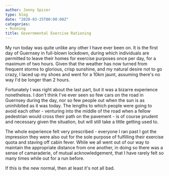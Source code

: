 ```yaml
---
author: Jonny Spicer
type: blog
date: "2020-03-25T00:00:00Z"
categories:
- Running
title: Governmental Exercise Rationing
---
```

My run today was quite unlike any other I have ever been on. It is the first day of Guernsey in full-blown lockdown,
during which individuals are permitted to leave their homes for exercise purposes once per day, for a maximum of two
hours. Given that the weather has now turned from frequent storms to glorious, crisp sunshine, and my natural desire
not to go crazy, I laced up my shoes and went for a 10km jaunt, assuming there's no way I'd be longer than 2 hours.

Fortunately I was right about the last part, but it was a bizarre experience nonetheless. I don't think I've ever seen
so few cars on the road in Guernsey during the day, nor so few people out when the sun is as uninhibited as it was today.
The lengths to which people were going to avoid each other - venturing into the middle of the road when a fellow pedestrian
would cross their path on the pavement - is of course prudent and necessary given the situation, but will still take a
little getting used to.

The whole experience felt very prescribed - everyone I ran past I got the impression they were also out for the sole
purpose of fulfilling their exercise quota and staving off cabin fever. While we all went out of our way to maintain
the appropriate distance from one another, in doing so there was a sense of camaraderie, of mutual acknowledgement, that
I have rarely felt so many times while out for a run before.

If this is the new normal, then at least it's not all bad.
